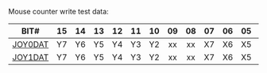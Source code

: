 Mouse counter write test data:

| BIT# | 15 | 14 | 13 | 12 | 11 | 10 | 09 | 08 | 07 | 06 | 05 | 04 | 03 | 02 | 01 | 00 |
|:-:|:-:|:-:|:-:|:-:|:-:|:-:|:-:|:-:|:-:|:-:|:-:|:-:|:-:|:-:|:-:|:-:|
| [JOY0DAT](JOYxDAT.md) | Y7 | Y6 | Y5 | Y4 | Y3 | Y2 | xx | xx | X7 | X6 | X5 | X4 | X3 | X2 | xx | xx |
| [JOY1DAT](JOYxDAT.md) | Y7 | Y6 | Y5 | Y4 | Y3 | Y2 | xx | xx | X7 | X6 | X5 | X4 | X3 | X2 | xx | xx |